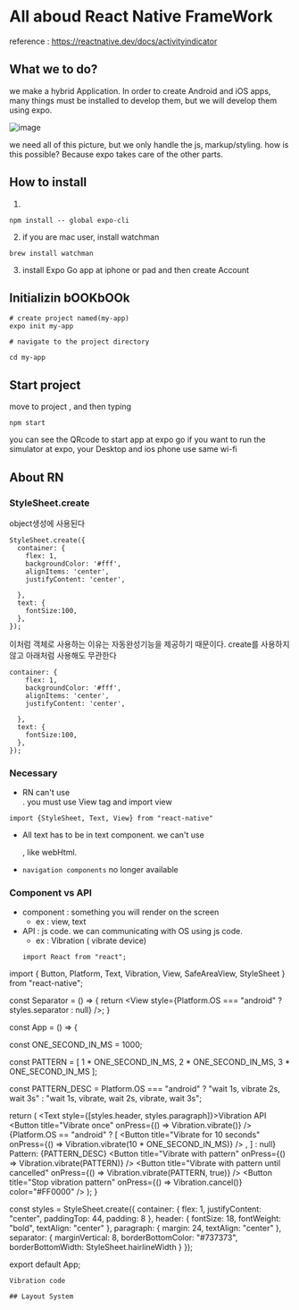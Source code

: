 # All aboud React Native FrameWork
reference : https://reactnative.dev/docs/activityindicator
## What we to do?
we make a hybrid Application.
In order to create Android and iOS apps, many things must be installed to develop them, but we will develop them using expo.

![image](https://user-images.githubusercontent.com/43670838/157061005-2850ccec-600e-41bb-a372-232ce8a7b11f.png)

we need all of this picture, but we only handle the js, markup/styling. 
how is this possible? Because expo takes care of the other parts.

## How to install

1.
```cli
npm install -- global expo-cli
```

2. if you are mac user, install watchman 
```
brew install watchman
```
3. install Expo Go app at iphone or pad
and then create Account 

## Initializin  bOOKbOOk
```
# create project named(my-app)
expo init my-app 

# navigate to the project directory

cd my-app
```

## Start project
move to project , and then typing
```
npm start
```
you can see the QRcode to start app at expo go
if you want to run the simulator at expo, your Desktop and ios phone use same wi-fi


## About RN
### StyleSheet.create 
object생성에 사용된다 
````
StyleSheet.create({
  container: {
    flex: 1,
    backgroundColor: '#fff',
    alignItems: 'center',
    justifyContent: 'center',
    
  },
  text: {
    fontSize:100,    
  },
});
````
이처럼 객체로 사용하는 이유는 자동완성기능을 제공하기 때문이다. create를 사용하지않고 아래처럼 사용해도 무관한다 
```
container: {
    flex: 1,
    backgroundColor: '#fff',
    alignItems: 'center',
    justifyContent: 'center',
    
  },
  text: {
    fontSize:100,
  },
});
```

### Necessary
- RN can't use <div>. you must use View tag and import view
```
import {StyleSheet, Text, View} from "react-native"
```

- All text has to be in text component.
we can't use <p>, <span> like webHtml.

- `navigation components` no longer available

### Component vs API
- component : something you will render on the screen
  - ex : view, text
- API : js code. we can communicating with OS using js code.
  - ex : Vibration ( vibrate device)
  ```
  import React from "react";
import { Button, Platform, Text, Vibration, View, SafeAreaView, StyleSheet } from "react-native";

const Separator = () => {
  return <View style={Platform.OS === "android" ? styles.separator : null} />;
}

const App = () => {

  const ONE_SECOND_IN_MS = 1000;

  const PATTERN = [
    1 * ONE_SECOND_IN_MS,
    2 * ONE_SECOND_IN_MS,
    3 * ONE_SECOND_IN_MS
  ];

  const PATTERN_DESC =
    Platform.OS === "android"
      ? "wait 1s, vibrate 2s, wait 3s"
      : "wait 1s, vibrate, wait 2s, vibrate, wait 3s";

  return (
    <SafeAreaView style={styles.container}>
      <Text style={[styles.header, styles.paragraph]}>Vibration API</Text>
      <View>
        <Button title="Vibrate once" onPress={() => Vibration.vibrate()} />
      </View>
      <Separator />
      {Platform.OS == "android"
        ? [
            <View>
              <Button
                title="Vibrate for 10 seconds"
                onPress={() => Vibration.vibrate(10 * ONE_SECOND_IN_MS)}
              />
            </View>,
            <Separator />
          ]
        : null}
      <Text style={styles.paragraph}>Pattern: {PATTERN_DESC}</Text>
      <Button
        title="Vibrate with pattern"
        onPress={() => Vibration.vibrate(PATTERN)}
      />
      <Separator />
      <Button
        title="Vibrate with pattern until cancelled"
        onPress={() => Vibration.vibrate(PATTERN, true)}
      />
      <Separator />
      <Button
        title="Stop vibration pattern"
        onPress={() => Vibration.cancel()}
        color="#FF0000"
      />
    </SafeAreaView>
  );
}

const styles = StyleSheet.create({
  container: {
    flex: 1,
    justifyContent: "center",
    paddingTop: 44,
    padding: 8
  },
  header: {
    fontSize: 18,
    fontWeight: "bold",
    textAlign: "center"
  },
  paragraph: {
    margin: 24,
    textAlign: "center"
  },
  separator: {
    marginVertical: 8,
    borderBottomColor: "#737373",
    borderBottomWidth: StyleSheet.hairlineWidth
  }
});

export default App;
```
Vibration code

## Layout System